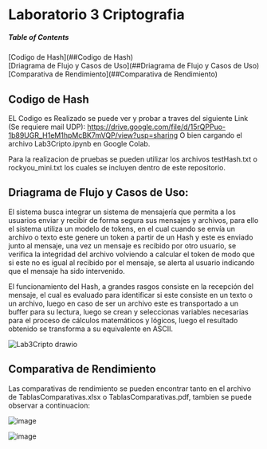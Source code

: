 # Laboratorio 3 Criptografia

##### Table of Contents  
[Codigo de Hash](##Codigo de Hash)  
[Driagrama de Flujo y Casos de Uso](##Driagrama de Flujo y Casos de Uso)  
[Comparativa de Rendimiento](##Comparativa de Rendimiento)  
 
<a name="Codigo de Hash"/>
<a name="Driagrama de Flujo y Casos de Uso"/>
<a name="Comparativa de Rendimiento"/>

## Codigo de Hash
EL Codigo es Realizado se puede ver y probar a traves del siguiente Link (Se requiere mail UDP):
https://drive.google.com/file/d/15rQPPuo-1b89UGR_H1eM1hpMcBK7mVQP/view?usp=sharing 
O bien cargando el archivo Lab3Cripto.ipynb en Google Colab.

Para la realizacion de pruebas se pueden utilizar los archivos testHash.txt o rockyou_mini.txt los cuales se incluyen dentro de este repositorio.

## Driagrama de Flujo y Casos de Uso:

El sistema busca integrar un sistema de mensajería que permita a los usuarios enviar y recibir de forma segura sus mensajes y archivos, para ello el sistema utiliza un modelo de tokens, en el cual cuando se envía un archivo o texto este genere un token a partir de un Hash y este es enviado junto al mensaje, una vez un mensaje es recibido por otro usuario, se verifica la integridad del archivo volviendo a calcular el token de modo que si este no es igual al recibido por el mensaje, se alerta al usuario indicando que el mensaje ha sido intervenido.

El funcionamiento del Hash, a grandes rasgos consiste en la recepción del mensaje, el cual es evaluado para identificar si este consiste en un texto o un archivo, luego en caso de ser un archivo este es transportado a un buffer para su lectura, luego se crean y seleccionas variables necesarias para el proceso de cálculos matemáticos y lógicos, luego el resultado obtenido se transforma a su equivalente en ASCII.

![Lab3Cripto drawio](https://user-images.githubusercontent.com/70248621/174465600-89491278-c33c-4433-a7c0-f31737bc7946.png)


## Comparativa de Rendimiento

Las comparativas de rendimiento se pueden encontrar tanto en el archivo de TablasComparativas.xlsx o TablasComparativas.pdf, tambien se puede observar a continuacion: 

![image](https://user-images.githubusercontent.com/70248621/174529341-c62edd71-61a1-498f-9942-17a4e90e57f6.png)

![image](https://user-images.githubusercontent.com/70248621/174529286-87884284-5bf2-4564-8546-3a26ec60fc93.png)
